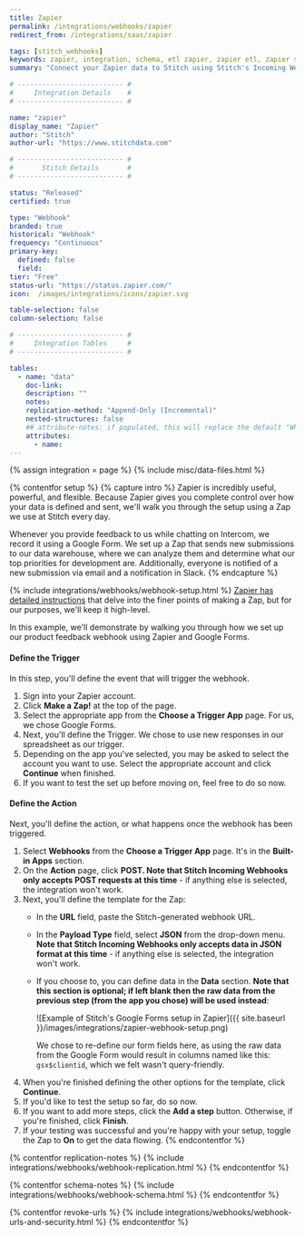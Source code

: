 ```yaml
---
title: Zapier
permalink: /integrations/webhooks/zapier
redirect_from: /integrations/saas/zapier

tags: [stitch_webhooks]
keywords: zapier, integration, schema, etl zapier, zapier etl, zapier schema
summary: "Connect your Zapier data to Stitch using Stitch's Incoming Webhooks integration. In this guide, you'll find setup instructions, info about replication, and the data you can expect to see in your data warehouse."

# -------------------------- #
#     Integration Details    #
# -------------------------- #

name: "zapier"
display_name: "Zapier"
author: "Stitch"
author-url: "https://www.stitchdata.com"

# -------------------------- #
#       Stitch Details       #
# -------------------------- #

status: "Released"
certified: true

type: "Webhook"
branded: true
historical: "Webhook"
frequency: "Continuous"
primary-key:
  defined: false
  field: 
tier: "Free"
status-url: "https://status.zapier.com/"
icon:  /images/integrations/icons/zapier.svg

table-selection: false
column-selection: false

# -------------------------- #
#     Integration Tables     #
# -------------------------- #

tables:
  - name: "data"
    doc-link: 
    description: ""
    notes: 
    replication-method: "Append-Only (Incremental)"
    nested-structures: false
    ## attribute-notes: if populated, this will replace the default "While we try to include everything here..." copy.
    attributes:
      - name: 
---
```

{% assign integration = page %}
{% include misc/data-files.html %}

{% contentfor setup %}
{% capture intro %}
Zapier is incredibly useful, powerful, and flexible. Because Zapier gives you complete control over how your data is defined and sent, we'll walk you through the setup using a Zap we use at Stitch every day.

Whenever you provide feedback to us while chatting on Intercom, we record it using a Google Form. We set up a Zap that sends new submissions to our data warehouse, where we can analyze them and determine what our top priorities for development are. Additionally, everyone is notified of a new submission via email and a notification in Slack.
{% endcapture %}

{% include integrations/webhooks/webhook-setup.html %}
[Zapier has detailed instructions](https://zapier.com/help/creating-zap/) that delve into the finer points of making a Zap, but for our purposes, we'll keep it high-level.

In this example, we'll demonstrate by walking you through how we set up our product feedback webhook using Zapier and Google Forms.

#### Define the Trigger
In this step, you'll define the event that will trigger the webhook.

1. Sign into your Zapier account.
2. Click **Make a Zap!** at the top of the page.
3. Select the appropriate app from the **Choose a Trigger App** page. For us, we chose Google Forms.
4. Next, you'll define the Trigger. We chose to use new responses in our spreadsheet as our trigger.
5. Depending on the app you've selected, you may be asked to select the account you want to use. Select the appropriate account and click **Continue** when finished.
6. If you want to test the set up before moving on, feel free to do so now.

#### Define the Action
Next, you'll define the action, or what happens once the webhook has been triggered.

1. Select **Webhooks** from the **Choose a Trigger App** page. It's in the **Built-in Apps** section.
2. On the **Action** page, click **POST. Note that Stitch Incoming Webhooks only accepts POST requests at this time** - if anything else is selected, the integration won't work.
3. Next, you'll define the template for the Zap:
   - In the **URL** field, paste the Stitch-generated webhook URL.
   - In the **Payload Type** field, select **JSON** from the drop-down menu. **Note that Stitch Incoming Webhooks only accepts data in JSON format at this time** - if anything else is selected, the integration won't work.
   - If you choose to, you can define data in the **Data** section. **Note that this section is optional; if left blank then the raw data from the previous step (from the app you chose) will be used instead**:

     ![Example of Stitch's Google Forms setup in Zapier]({{ site.baseurl }}/images/integrations/zapier-webhook-setup.png)
     
     We chose to re-define our form fields here, as using the raw data from the Google Form would result in columns named like this: `gsx$clientid`, which we felt wasn't query-friendly.
4. When you're finished defining the other options for the template, click **Continue**.
5. If you'd like to test the setup so far, do so now.
6. If you want to add more steps, click the **Add a step** button.
   Otherwise, if you're finished, click **Finish**.
8. If your testing was successful and you're happy with your setup, toggle the Zap to **On** to get the data flowing.
{% endcontentfor %}



{% contentfor replication-notes %}
{% include integrations/webhooks/webhook-replication.html %}
{% endcontentfor %}



{% contentfor schema-notes %}
{% include integrations/webhooks/webhook-schema.html %}
{% endcontentfor %}



{% contentfor revoke-urls %}
{% include integrations/webhooks/webhook-urls-and-security.html %}
{% endcontentfor %}

